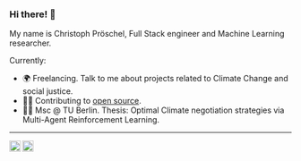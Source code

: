 ### Hi there! 👋

My name is Christoph Pröschel, Full Stack engineer and Machine Learning researcher.

Currently: 
- 🌍 Freelancing. Talk to me about projects related to Climate Change and social justice. 
- 👨‍💻 Contributing to [open source](https://github.com/airyhq/airy).
- 🧑‍🎓 Msc @ TU Berlin. Thesis: Optimal Climate negotiation strategies via Multi-Agent Reinforcement Learning.



----

<a href="https://twitter.com/chrismatisch">
  <img align="left" alt="Christoph Pröschel's twitter" width="20px" src="https://simpleicons.now.sh/twitter/495f7e" />
</a>
<a href="https://www.linkedin.com/in/christophproschel/">
  <img align="left" alt="Christoph Pröschel's LinkedIn" width="20px" src="https://simpleicons.now.sh/linkedin/495f7e" />
</a>
